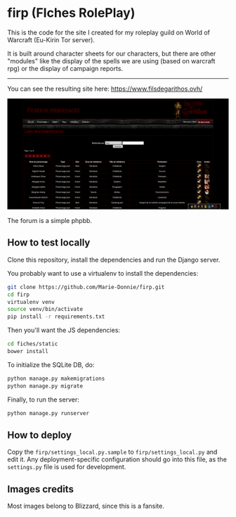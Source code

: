 # firp (FIches RolePlay)

This is the code for the site I created for my roleplay guild on World of Warcraft (Eu-Kirin Tor server).

It is built around character sheets for our characters, but there are other "modules" like the display of the spells we are using (based on warcraft rpg) or the display of campaign reports.

___

You can see the resulting site here:
https://www.filsdegarithos.ovh/

![Result1](Screenshot_2017-11-10_18-29-13.png "Result1")


The forum is a simple phpbb.

## How to test locally
Clone this repository, install the dependencies and run the Django server.

You probably want to use a virtualenv to install the dependencies:

```sh
git clone https://github.com/Marie-Donnie/firp.git
cd firp
virtualenv venv
source venv/bin/activate
pip install -r requirements.txt
```

Then you'll want the JS dependencies:

```sh
cd fiches/static
bower install
```

To initialize the SQLite DB, do:

```sh
python manage.py makemigrations
python manage.py migrate
```

Finally, to run the server:

```sh
python manage.py runserver
```

## How to deploy
Copy the `firp/settings_local.py.sample` to `firp/settings_local.py` and edit
it.  Any deployment-specific configuration should go into this file, as the
`settings.py` file is used for development.

## Images credits

Most images belong to Blizzard, since this is a fansite.
